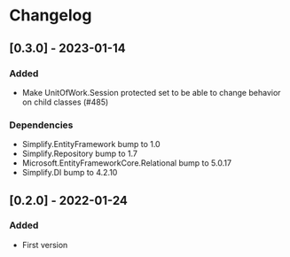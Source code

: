 # Changelog

## [0.3.0] - 2023-01-14

### Added

- Make UnitOfWork.Session protected set to be able to change behavior on child classes (#485)

### Dependencies

- Simplify.EntityFramework bump to 1.0
- Simplify.Repository bump to 1.7
- Microsoft.EntityFrameworkCore.Relational bump to 5.0.17
- Simplify.DI bump to 4.2.10

## [0.2.0] - 2022-01-24

### Added

- First version
